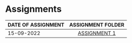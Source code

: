 #  Assignments

| DATE OF ASSIGNMENT |  ASSIGNMENT FOLDER |
| ------------------- | :-------------------: |
15-09-2022 | [ASSIGNMENT 1](./Assignment-1)